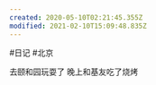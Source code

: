 ```yaml
---
created: 2020-05-10T02:21:45.355Z
modified: 2021-02-10T15:09:48.835Z
---
```

#日记 #北京

去颐和园玩耍了
晚上和基友吃了烧烤